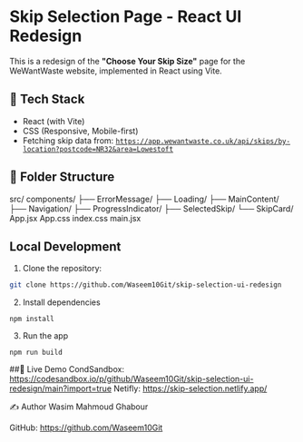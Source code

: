 # Skip Selection Page - React UI Redesign

This is a redesign of the **"Choose Your Skip Size"** page for the WeWantWaste website, implemented in React using Vite.

## 🔧 Tech Stack

- React (with Vite)
- CSS (Responsive, Mobile-first)
- Fetching skip data from: [`https://app.wewantwaste.co.uk/api/skips/by-location?postcode=NR32&area=Lowestoft`](https://app.wewantwaste.co.uk/api/skips/by-location?postcode=NR32&area=Lowestoft)

## 📁 Folder Structure

src/
components/
├── ErrorMessage/
├── Loading/
├── MainContent/
├── Navigation/
├── ProgressIndicator/
├── SelectedSkip/
└── SkipCard/
App.jsx
App.css
index.css
main.jsx

## Local Development

1. Clone the repository:
```bash
git clone https://github.com/Waseem10Git/skip-selection-ui-redesign
```

2. Install dependencies
```
npm install
```
3. Run the app
```
npm run build
```

##🚀 Live Demo
CondSandbox: https://codesandbox.io/p/github/Waseem10Git/skip-selection-ui-redesign/main?import=true
Netifly: https://skip-selection.netlify.app/

✍️ Author
Wasim Mahmoud Ghabour

GitHub: https://github.com/Waseem10Git
